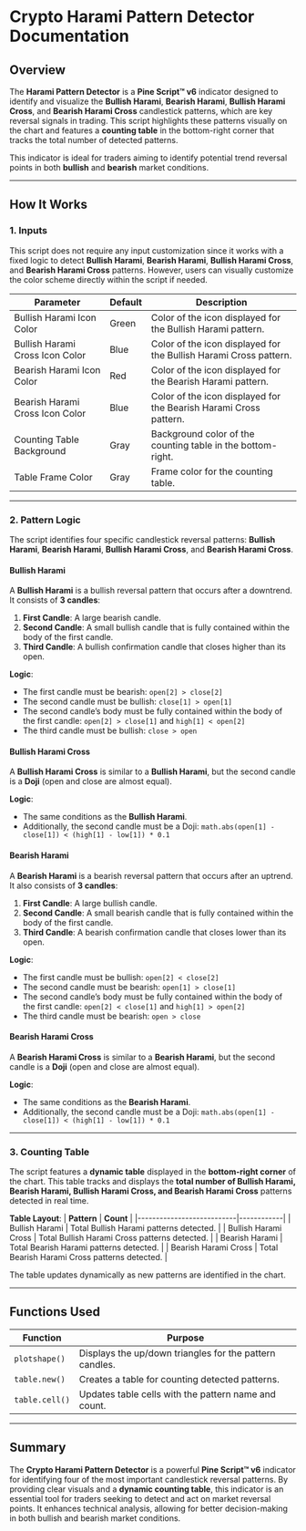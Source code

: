 # **Crypto Harami Pattern Detector Documentation**

## **Overview**
The **Harami Pattern Detector** is a **Pine Script™ v6** indicator designed to identify and visualize the **Bullish Harami**, **Bearish Harami**, **Bullish Harami Cross**, and **Bearish Harami Cross** candlestick patterns, which are key reversal signals in trading. This script highlights these patterns visually on the chart and features a **counting table** in the bottom-right corner that tracks the total number of detected patterns.

This indicator is ideal for traders aiming to identify potential trend reversal points in both **bullish** and **bearish** market conditions.

---

## **How It Works**

### **1. Inputs**
This script does not require any input customization since it works with a fixed logic to detect **Bullish Harami**, **Bearish Harami**, **Bullish Harami Cross**, and **Bearish Harami Cross** patterns. However, users can visually customize the color scheme directly within the script if needed.

| **Parameter**             | **Default** | **Description**                                               |
|--------------------------|-------------|-------------------------------------------------------------|
| Bullish Harami Icon Color | Green       | Color of the icon displayed for the Bullish Harami pattern.   |
| Bullish Harami Cross Icon Color | Blue  | Color of the icon displayed for the Bullish Harami Cross pattern.|
| Bearish Harami Icon Color | Red         | Color of the icon displayed for the Bearish Harami pattern.   |
| Bearish Harami Cross Icon Color | Blue | Color of the icon displayed for the Bearish Harami Cross pattern.|
| Counting Table Background | Gray        | Background color of the counting table in the bottom-right.  |
| Table Frame Color         | Gray        | Frame color for the counting table.                         |

---

### **2. Pattern Logic**
The script identifies four specific candlestick reversal patterns: **Bullish Harami**, **Bearish Harami**, **Bullish Harami Cross**, and **Bearish Harami Cross**.

#### **Bullish Harami**
A **Bullish Harami** is a bullish reversal pattern that occurs after a downtrend. It consists of **3 candles**:

1. **First Candle**: A large bearish candle.  
2. **Second Candle**: A small bullish candle that is fully contained within the body of the first candle.  
3. **Third Candle**: A bullish confirmation candle that closes higher than its open.  

**Logic**:
- The first candle must be bearish: `open[2] > close[2]`
- The second candle must be bullish: `close[1] > open[1]`
- The second candle’s body must be fully contained within the body of the first candle: `open[2] > close[1]` and `high[1] < open[2]`
- The third candle must be bullish: `close > open`

#### **Bullish Harami Cross**
A **Bullish Harami Cross** is similar to a **Bullish Harami**, but the second candle is a **Doji** (open and close are almost equal). 

**Logic**:
- The same conditions as the **Bullish Harami**. 
- Additionally, the second candle must be a Doji: `math.abs(open[1] - close[1]) < (high[1] - low[1]) * 0.1`

#### **Bearish Harami**
A **Bearish Harami** is a bearish reversal pattern that occurs after an uptrend. It also consists of **3 candles**:

1. **First Candle**: A large bullish candle.  
2. **Second Candle**: A small bearish candle that is fully contained within the body of the first candle.  
3. **Third Candle**: A bearish confirmation candle that closes lower than its open.  

**Logic**:
- The first candle must be bullish: `open[2] < close[2]`
- The second candle must be bearish: `open[1] > close[1]`
- The second candle’s body must be fully contained within the body of the first candle: `open[2] < close[1]` and `high[1] > open[2]`
- The third candle must be bearish: `open > close`

#### **Bearish Harami Cross**
A **Bearish Harami Cross** is similar to a **Bearish Harami**, but the second candle is a **Doji** (open and close are almost equal). 

**Logic**:
- The same conditions as the **Bearish Harami**. 
- Additionally, the second candle must be a Doji: `math.abs(open[1] - close[1]) < (high[1] - low[1]) * 0.1`

---

### **3. Counting Table**
The script features a **dynamic table** displayed in the **bottom-right corner** of the chart. This table tracks and displays the **total number of Bullish Harami, Bearish Harami, Bullish Harami Cross, and Bearish Harami Cross** patterns detected in real time.

**Table Layout**:
| **Pattern**               | **Count**  |
|---------------------------|------------|
| Bullish Harami             | Total Bullish Harami patterns detected. |
| Bullish Harami Cross       | Total Bullish Harami Cross patterns detected. |
| Bearish Harami             | Total Bearish Harami patterns detected. |
| Bearish Harami Cross       | Total Bearish Harami Cross patterns detected. |

The table updates dynamically as new patterns are identified in the chart.

---

## **Functions Used**
| **Function**       | **Purpose**                                                 |
|--------------------|-----------------------------------------------------------|
| `plotshape()`      | Displays the up/down triangles for the pattern candles.    |
| `table.new()`      | Creates a table for counting detected patterns.           |
| `table.cell()`     | Updates table cells with the pattern name and count.      |

---

## **Summary**
The **Crypto Harami Pattern Detector** is a powerful **Pine Script™ v6** indicator for identifying four of the most important candlestick reversal patterns. By providing clear visuals and a **dynamic counting table**, this indicator is an essential tool for traders seeking to detect and act on market reversal points. It enhances technical analysis, allowing for better decision-making in both bullish and bearish market conditions.

